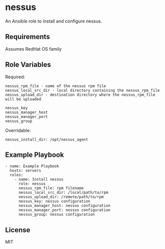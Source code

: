 nessus
======

An Ansible role to install and configure nessus.

Requirements
------------

Assumes RedHat OS family

Role Variables
--------------

Required:

    nessus_rpm_file - name of the nessus rpm file
    nessus_local_src_dir - local directory containing the nessus_rpm_file
    nessus_upload_dir - destination directory where the nessus_rpm_file will be uploaded

    nessus_key
    nessus_manager_host
    nessus_manager_port
    nessus_group

Overridable:

    nessus_install_dir: /opt/nessus_agent

Example Playbook
----------------

    - name: Example Playbook
      hosts: servers
      roles:
        - name: Install nessus
          role: nessus
          nessus_rpm_file: rpm filename
          nessus_local_src_dir: /local/path/to/rpm
          nessus_upload_dir: /remote/path/to/rpm
          nessus_key: nessus configuration
          nessus_manager_host: nessus configuration
          nessus_manager_port: nessus configuration
          nessus_group: nessus configuration

License
-------

MIT

